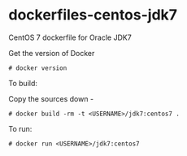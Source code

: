 dockerfiles-centos-jdk7
========================

CentOS 7 dockerfile for Oracle JDK7

Get the version of Docker

    # docker version

To build:

Copy the sources down -

    # docker build -rm -t <USERNAME>/jdk7:centos7 .

To run:

    # docker run <USERNAME>/jdk7:centos7

